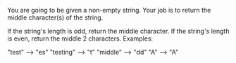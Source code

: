You are going to be given a non-empty string. Your job is to return the middle character(s) of the string.

If the string's length is odd, return the middle character.
If the string's length is even, return the middle 2 characters.
Examples:

"test" --> "es"
"testing" --> "t"
"middle" --> "dd"
"A" --> "A"